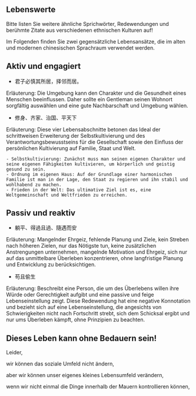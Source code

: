 ## Lebenswerte

Bitte listen Sie weitere ähnliche Sprichwörter, Redewendungen und berühmte Zitate aus verschiedenen ethnischen Kulturen auf!

Im Folgenden finden Sie zwei gegensätzliche Lebensansätze, die im alten und modernen chinesischen Sprachraum verwendet werden.

## Aktiv und engagiert

- 君子必慎其所居，择邻而居。

Erläuterung: Die Umgebung kann den Charakter und die Gesundheit eines Menschen beeinflussen. Daher sollte ein Gentleman seinen Wohnort sorgfältig auswählen und eine gute Nachbarschaft und Umgebung wählen.

- 修身、齐家、治国、平天下

Erläuterung: Diese vier Lebensabschnitte betonen das Ideal der schrittweisen Erweiterung der Selbstkultivierung und des Verantwortungsbewusstseins für die Gesellschaft sowie den Einfluss der persönlichen Kultivierung auf Familie, Staat und Welt.

    - Selbstkultivierung: Zunächst muss man seinen eigenen Charakter und seine eigenen Fähigkeiten kultivieren, um körperlich und geistig gesund zu sein.
    - Ordnung im eigenen Haus: Auf der Grundlage einer harmonischen Familie ist man in der Lage, den Staat zu regieren und ihn stabil und wohlhabend zu machen.
    - Frieden in der Welt: Das ultimative Ziel ist es, eine Weltgemeinschaft und Weltfrieden zu erreichen.


## Passiv und reaktiv

- 躺平、得過且過、隨遇而安

Erläuterung: Mangelnder Ehrgeiz, fehlende Planung und Ziele, kein Streben nach höheren Zielen, nur das Nötigste tun, keine zusätzlichen Anstrengungen unternehmen, mangelnde Motivation und Ehrgeiz, sich nur auf das unmittelbare Überleben konzentrieren, ohne langfristige Planung und Entwicklung zu berücksichtigen.

- 苟且偷生

Erläuterung: Beschreibt eine Person, die um des Überlebens willen ihre Würde oder Gerechtigkeit aufgibt und eine passive und feige Lebenseinstellung zeigt. Diese Redewendung hat eine negative Konnotation und bezieht sich auf eine Lebenseinstellung, die angesichts von Schwierigkeiten nicht nach Fortschritt strebt, sich dem Schicksal ergibt und nur ums Überleben kämpft, ohne Prinzipien zu beachten.



## Dieses Leben kann ohne Bedauern sein!

Leider,

wir können das soziale Umfeld nicht ändern,

aber wir können unser eigenes kleines Lebensumfeld verändern,

wenn wir nicht einmal die Dinge innerhalb der Mauern kontrollieren können,


